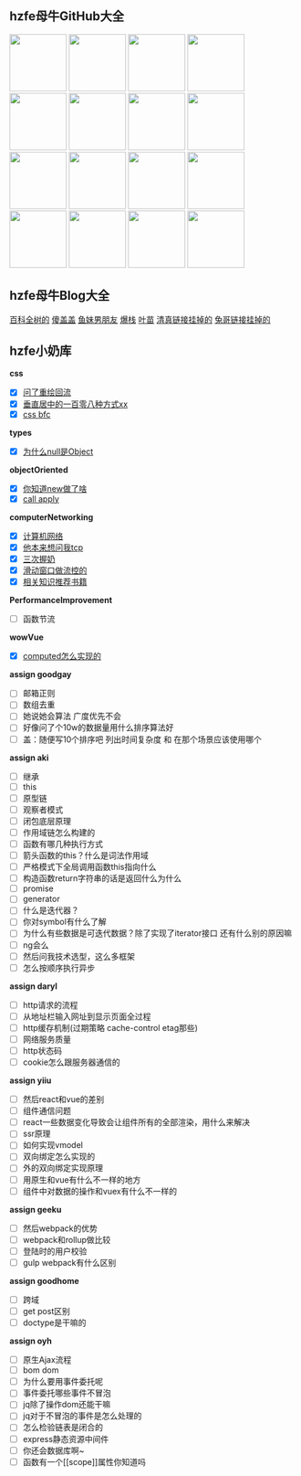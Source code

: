 ## hzfe母牛GitHub大全
<a href="https://github.com/LLawlight"><img src="https://avatars0.githubusercontent.com/u/17525377?v=4&s=400" width="100" height="100" /></a>
<a href="https://github.com/Yiiu"><img src="https://avatars3.githubusercontent.com/u/7876498?v=4&s=400" width="100" height="100" /></a>
<a href="https://github.com/merrynode"><img src="https://avatars1.githubusercontent.com/u/14918579?v=4&s=400" width="100" height="100" /></a>
<a href="https://github.com/volvo18a"><img src="https://avatars2.githubusercontent.com/u/19522954?v=4&s=400" width="100" height="100" /></a>
<a href="https://github.com/hellodigua"><img src="https://avatars1.githubusercontent.com/u/9943164?v=4&s=400" width="100" height="100" /></a>
<a href="https://github.com/Daryl-L"><img src="https://avatars0.githubusercontent.com/u/5457564?v=4&s=400" width="100" height="100" /></a>
<a href="https://github.com/icemirror"><img src="https://avatars2.githubusercontent.com/u/14882452?v=4&s=400" width="100" height="100" /></a>
<a href="https://github.com/xyxiao001"><img src="https://avatars3.githubusercontent.com/u/15681693?v=4&s=400" width="100" height="100" /></a>
<a href="https://github.com/xiaokk06"><img src="https://avatars2.githubusercontent.com/u/12165373?v=4&s=400" width="100" height="100" /></a>
<a href="https://github.com/yinmazuo"><img src="https://avatars1.githubusercontent.com/u/9531951?v=4&s=400" width="100" height="100" /></a>
<a href="https://github.com/Reusjs"><img src="https://avatars3.githubusercontent.com/u/19499958?v=4&s=400" width="100" height="100" /></a>
<a href="https://github.com/Akiq2016"><img src="https://avatars2.githubusercontent.com/u/17002181?v=4&s=400" width="100" height="100" /></a>
<a href="https://github.com/gongpeione"><img src="https://avatars3.githubusercontent.com/u/3984824?v=4&s=400" width="100" height="100" /></a>
<a href="https://github.com/NightCatSama"><img src="https://avatars0.githubusercontent.com/u/13888962?v=4&s=400" width="100" height="100" /></a>
<a href="https://github.com/Taomiaoer"><img src="https://avatars3.githubusercontent.com/u/17794232?v=4&s=400" width="100" height="100" /></a>
<a href="https://github.com/uztg"><img src="https://avatars1.githubusercontent.com/u/17242380?v=4&s=400" width="100" height="100" /></a>

## hzfe母牛Blog大全
[百科全树的](https://code.geeku.net/#/)
[傻盖盖](https://blog.xyxiao.cn/#/)
[鱼妹男朋友](https://blog.wanan.me/)
[爆栈](https://is.daryl.moe/)
[叶苗](https://nightcat.win/)
[清真链接挂掉的](http://zhaoyuxiang.cn)
[兔哥链接挂掉的](http://noder.club/)

## hzfe小奶库

**css**
- [x] [问了重绘回流](https://github.com/Akiq2016/hzfe-questions-and-answers/blob/master/cssRender/cssRender.md)
- [x] [垂直居中的一百零八种方式xx](https://github.com/Akiq2016/hzfe-questions-and-answers/blob/master/cssLayout/cssLayout.md)
- [x] [css bfc](https://github.com/Akiq2016/hzfe-questions-and-answers/blob/master/cssBFC/cssBFC.md)

**types**
- [x] [为什么null是Object](https://github.com/Akiq2016/hzfe-questions-and-answers/blob/master/types/null.md)

**objectOriented**
- [x] [你知道new做了啥](https://github.com/Akiq2016/hzfe-questions-and-answers/blob/master/objectOriented/new.md)
- [x] [call apply](https://github.com/Akiq2016/hzfe-questions-and-answers/blob/master/objectOriented/call_apply.md)

**computerNetworking**
- [x] [计算机网络](https://github.com/Akiq2016/hzfe-questions-and-answers/blob/master/computerNetworking/answers.md#不专业的计算机网络概念)
- [x] [他本来想问我tcp](https://github.com/Akiq2016/hzfe-questions-and-answers/blob/master/computerNetworking/answers.md#传输层有个厉害协议叫tcp惹)
- [x] [三次握奶](https://github.com/Akiq2016/hzfe-questions-and-answers/blob/master/computerNetworking/answers.md#传输层有个厉害协议叫tcp惹)
- [x] [滑动窗口做流控的](https://github.com/Akiq2016/hzfe-questions-and-answers/blob/master/computerNetworking/answers.md#传输层有个厉害协议叫tcp惹)
- [x] [相关知识推荐书籍](https://github.com/Akiq2016/hzfe-questions-and-answers/blob/master/computerNetworking/answers.md#推荐书籍)

**PerformanceImprovement**
- [ ] 函数节流

**wowVue**
- [x] [computed怎么实现的](https://github.com/Akiq2016/hzfe-questions-and-answers/blob/master/wowVue/computed.md)

**assign goodgay**
- [ ] 邮箱正则
- [ ] 数组去重
- [ ] 她说她会算法 广度优先不会
- [ ] 好像问了个10w的数据量用什么排序算法好
- [ ] 盖：随便写10个排序吧 列出时间复杂度 和 在那个场景应该使用哪个

**assign aki**
- [ ] 继承
- [ ] this
- [ ] 原型链
- [ ] 观察者模式
- [ ] 闭包底层原理
- [ ] 作用域链怎么构建的
- [ ] 函数有哪几种执行方式
- [ ] 箭头函数的this？什么是词法作用域
- [ ] 严格模式下全局调用函数this指向什么
- [ ] 构造函数return字符串的话是返回什么为什么
- [ ] promise
- [ ] generator
- [ ] 什么是迭代器？
- [ ] 你对symbol有什么了解
- [ ] 为什么有些数据是可迭代数据？除了实现了iterator接口 还有什么别的原因嘛
- [ ] ng会么
- [ ] 然后问我技术选型，这么多框架
- [ ] 怎么按顺序执行异步

**assign daryl**
- [ ] http请求的流程
- [ ] 从地址栏输入网址到显示页面全过程
- [ ] http缓存机制(过期策略 cache-control etag那些)
- [ ] 网络服务质量
- [ ] http状态码
- [ ] cookie怎么跟服务器通信的

**assign yiiu**
- [ ] 然后react和vue的差别
- [ ] 组件通信问题
- [ ] react一些数据变化导致会让组件所有的全部渲染，用什么来解决
- [ ] ssr原理
- [ ] 如何实现vmodel
- [ ] 双向绑定怎么实现的
- [ ] 外的双向绑定实现原理
- [ ] 用原生和vue有什么不一样的地方
- [ ] 组件中对数据的操作和vuex有什么不一样的

**assign geeku**
- [ ] 然后webpack的优势
- [ ] webpack和rollup做比较
- [ ] 登陆时的用户校验
- [ ] gulp webpack有什么区别

**assign goodhome**
- [ ] 跨域
- [ ] get post区别
- [ ] doctype是干嘛的

**assign oyh**
- [ ] 原生Ajax流程
- [ ] bom dom
- [ ] 为什么要用事件委托呢
- [ ] 事件委托哪些事件不冒泡
- [ ] jq除了操作dom还能干嘛
- [ ] jq对于不冒泡的事件是怎么处理的
- [ ] 怎么检验链表是闭合的
- [ ] express静态资源中间件
- [ ] 你还会数据库啊~
- [ ] 函数有一个[[scope]]属性你知道吗
